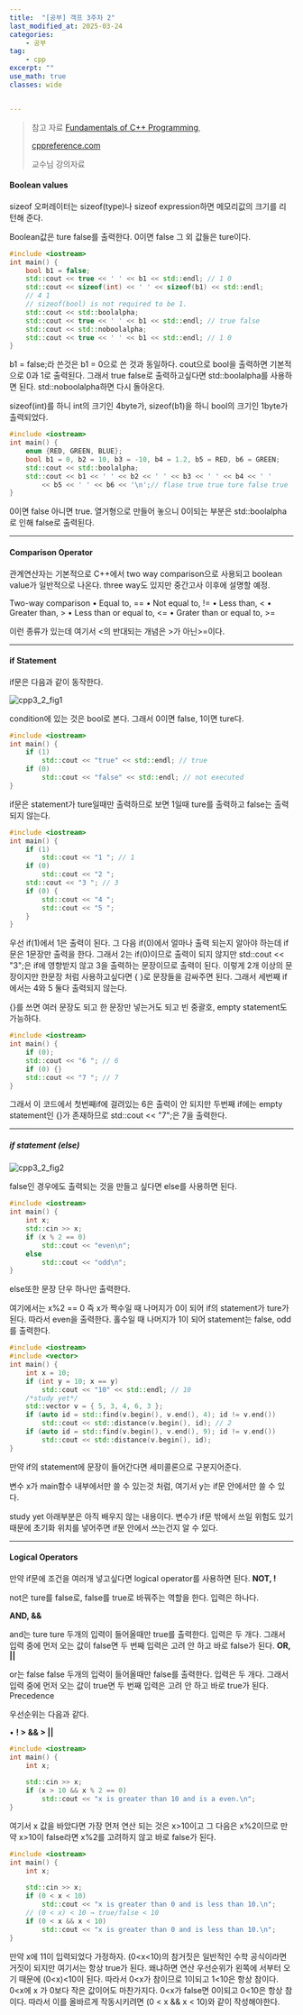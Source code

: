 ```yaml
---
title:  "[공부] 객프 3주차 2"
last_modified_at: 2025-03-24
categories:
    - 공부
tag: 
    - cpp
excerpt: ""
use_math: true
classes: wide


---
```



>참고 자료 [Fundamentals of C++ Programming](https://www.dbooks.org/fundamentals-of-c-programming-1201/), 
>
>[cppreference.com](https://en.cppreference.com/w/)
>
>교수님 강의자료

#### Boolean values

sizeof 오퍼레이터는 sizeof(type)나 sizeof expression하면 메모리값의 크기를 리턴해 준다.

Boolean값은 ture false를 출력한다. 0이면 false 그 외 값들은 ture이다. 

```c++
#include <iostream>
int main() {
    bool b1 = false;
    std::cout << true << ' ' << b1 << std::endl; // 1 0
    std::cout << sizeof(int) << ' ' << sizeof(b1) << std::endl;
    // 4 1
    // sizeof(bool) is not required to be 1.
    std::cout << std::boolalpha;
    std::cout << true << ' ' << b1 << std::endl; // true false
    std::cout << std::noboolalpha;
    std::cout << true << ' ' << b1 << std::endl; // 1 0
}
```

b1 = false;라 쓴것은 b1 = 0으로 쓴 것과 동일하다. cout으로 bool을 출력하면 기본적으로 0과 1로 출력된다. 그래서 true false로 출력하고싶다면 std::boolalpha를 사용하면 된다. std::noboolalpha하면 다시 돌아온다.

sizeof(int)를 하니 int의 크기인 4byte가, sizeof(b1)을 하니 bool의 크기인 1byte가 출력되었다.

```c++
#include <iostream>
int main() {
    enum {RED, GREEN, BLUE};
    bool b1 = 0, b2 = 10, b3 = -10, b4 = 1.2, b5 = RED, b6 = GREEN;
    std::cout << std::boolalpha;
    std::cout << b1 << ' ' << b2 << ' ' << b3 << ' ' << b4 << ' '
        << b5 << ' ' << b6 << '\n';// flase true true ture false true
}
```

0이면 false 아니면 true. 열거형으로 만들어 놓으니 0이되는 부분은 std::boolalpha로 인해 false로 출력된다.

------

#### Comparison Operator

관계연산자는 기본적으로 C++에서 two way comparison으로 사용되고 boolean value가 일반적으로 나온다. three way도 있지만 중간고사 이후에 설명할 예정.

Two-way comparison
• Equal to, ==
• Not equal to, !=
• Less than, <
• Greater than, >
• Less than or equal to, <=
• Grater than or equal to, >=

이런 종류가 있는데 여기서 <의 반대되는 개념은 >가 아닌>=이다.

------

#### if Statement

if문은 다음과 같이 동작한다.

![cpp3_2_fig1](../../assets/img/2025-03-24-cpp3-2/cpp3_2_fig1.png)

condition에 있는 것은 bool로 본다. 그래서 0이면 false, 1이면 ture다.

```c++
#include <iostream>
int main() {
    if (1)
        std::cout << "true" << std::endl; // true
    if (0)
        std::cout << "false" << std::endl; // not executed
}
```

if문은 statement가 ture일때만 출력하므로 보면 1일때 ture를 출력하고 false는 출력되지 않는다.

```c++
#include <iostream>
int main() {
    if (1)
        std::cout << "1 "; // 1
    if (0)
        std::cout << "2 ";
    std::cout << "3 "; // 3
    if (0) {
        std::cout << "4 ";
        std::cout << "5 ";
    }
}
```

우선 if(1)에서 1은 출력이 된다. 그 다음 if(0)에서 얼마나 출력 되는지 알아야 하는데 if문은 1문장만 출력을 한다. 그래서 2는 if(0)이므로 출력이 되지 않지만 std::cout << "3";은 if에 영향받지 않고 3을 출력하는 문장이므로 출력이 된다. 이렇게 2개 이상의 문장이지만 한문장 처럼 사용하고싶다면 { }로 문장들을 감싸주면 된다. 그래서 세번째 if에서는 4와 5 둘다 출력되지 않는다.

{}를 쓰면 여러 문장도 되고 한 문장만 넣는거도 되고 빈 중괄호, empty statement도 가능하다.  

```c++
#include <iostream>
int main() {
    if (0);
    std::cout << "6 "; // 6
    if (0) {}
    std::cout << "7 "; // 7
}
```

그래서 이 코드에서 첫번째if에 걸려있는 6은 출력이 안 되지만 두번째 if에는 empty statement인 {}가 존재하므로 std::cout << "7";은 7을 출력한다.

------

##### if statement (else)

![cpp3_2_fig2](../../assets/img/2025-03-24-cpp3-2/cpp3_2_fig2.png)

false인 경우에도 출력되는 것을 만들고 싶다면 else를 사용하면 된다.

```c++
#include <iostream>
int main() {
    int x;
    std::cin >> x;
    if (x % 2 == 0)
        std::cout << "even\n";
    else
        std::cout << "odd\n";
}
```

else또한 문장 단우 하나만 출력한다. 

여기에서는 x%2 == 0 즉 x가 짝수일 때 나머지가 0이 되어 if의 statement가 ture가 된다. 따라서  even을 출력한다. 홀수일 때 나머지가 1이 되어 statement는 false, odd를 출력한다.

```c++
#include <iostream>
#include <vector>
int main() {
    int x = 10;
    if (int y = 10; x == y)
        std::cout << "10" << std::endl; // 10
   	/*study yet*/
    std::vector v = { 5, 3, 4, 6, 3 };
    if (auto id = std::find(v.begin(), v.end(), 4); id != v.end())
        std::cout << std::distance(v.begin(), id); // 2
    if (auto id = std::find(v.begin(), v.end(), 9); id != v.end())
        std::cout << std::distance(v.begin(), id);
}
```

만약 if의 statement에 문장이 들어간다면 세미콜론으로 구분지어준다. 

변수 x가 main함수 내부에서만 쓸 수 있는것 처럼, 여기서 y는 if문 안에서만 쓸 수 있다. 

study yet 아래부분은 아직 배우지 않는 내용이다. 변수가 if문 밖에서 쓰일 위험도 있기 때문에 초기화 위치를 넣어주면 if문 안에서 쓰는건지 알 수 있다.

------

#### Logical Operators

만약 if문에 조건을 여러개 넣고싶다면 logical operator를 사용하면 된다. 
**NOT, !**

not은 ture를 false로, false를 true로 바꿔주는 역할을 한다. 입력은 하나다.

**AND, &&**

and는 ture ture 두개의 입력이 들어올때만 true를 출력한다. 입력은 두 개다. 그래서 입력 중에 먼저 오는 값이 false면 두 번째 입력은 고려 안 하고 바로 false가 된다.
**OR, ||**

or는 false false 두개의 입력이 들어올때만 false를 출력한다. 입력은 두 개다. 그래서 입력 중에 먼저 오는 값이 true면 두 번째 입력은 고려 안 하고 바로 true가 된다.
Precedence

우선순위는 다음과 같다.

• **! > && > ||**

```c++
#include <iostream>
int main() {
    int x;
 
    std::cin >> x;
    if (x > 10 && x % 2 == 0)
        std::cout << "x is greater than 10 and is a even.\n";
}
```

여기서 x 값을 바았다면 가장 먼저 연산 되는 것은 x>10이고 그 다음은 x%2이므로 만약 x>10이 false라면 x%2를 고려하지 않고 바로 false가 된다.

```c++
#include <iostream>
int main() {
    int x;
 
    std::cin >> x;
    if (0 < x < 10)
        std::cout << "x is greater than 0 and is less than 10.\n";
    // (0 < x) < 10 → true/false < 10
    if (0 < x && x < 10)
        std::cout << "x is greater than 0 and is less than 10.\n";
}
```

만약 x에 11이 입력되었다 가정하자.  (0<x<10)의 참거짓은 일반적인 수학 공식이라면 거짓이 되지만 여기서는 항상 true가 된다. 왜냐하면 연산 우선순위가 왼쪽에 서부터 오기 때문에 (0<x)<10이 된다. 따라서 0<x가 참이므로 1이되고 1<10은 항상 참이다. 0<x에 x 가 0보다 작은 값이어도 마찬가지다. 0<x가 false면 0이되고 0<10은 항상 참이다. 따라서 이를 올바르게 작동시키려면 (0 < x && x < 10)와 같이 작성해야한다.

